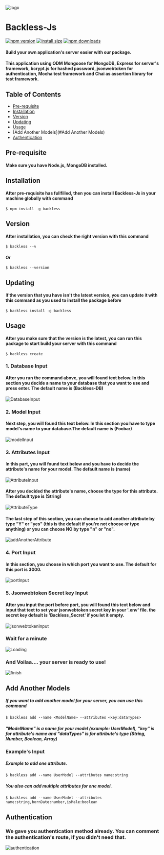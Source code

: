 ![logo](./src/assets/imageedit_5_6538786522.png)
# Backless-Js

[![npm version](https://img.shields.io/npm/v/backless)](https://www.npmjs.com/package/backless) [![install size](https://packagephobia.now.sh/badge?p=backless)](https://packagephobia.now.sh/result?p=backless) [![npm downloads](https://img.shields.io/npm/dm/backless.svg?style=flat-square)](https://npm-stat.com/charts.html?package=backless)

#### Build your own application's server easier with our package. 

#### This application using ODM Mongoose for MongoDB, Express for server's framework, bcrypt.js for hashed password, jsonwebtoken for authentication, Mocha test framework and Chai as assertion library for test framework. 


## Table of Contents
* [Pre-requisite](#Pre-requisite)
* [Installation](#installation)
* [Version](#version)
* [Updating](#update)
* [Usage](#usage)
* [Add Another Models](#Add Another Models)
* [Authentication](#authentication)


## Pre-requisite

#### Make sure you have Node.js, MongoDB installed.

## Installation

#### After pre-requisite has fullfilled, then you can install Backless-Js in your machine globally with command

```shell
$ npm install -g backless
```

## Version

#### After installation, you can check the right version with this command 

```shell
$ backless --v
```
#### Or

```shell
$ backless --version
```

## Updating

#### If the version that you have isn't the latest version, you can update it with this command as you used to install the package before

```shell
$ backless install -g backless
```

## Usage

#### After you make sure that the version is the latest, you can run this package to start build your server with this command

```shell
$ backless create
```
### 1. Database Input

#### After you run the command above, you will found text below. In this section you decide a name to your database that you want to use and press enter. The default name is (Backless-DB)
![DatabaseInput](./src/assets/databaseInput.png)

### 2. Model Input

#### Next step, you will found this text below. In this section you have to type model's name to your database.The default name is (Foobar)
![modelInput](./src/assets/modelInput.png)

### 3. Attributes Input
#### In this part, you will found text below and you have to decide the attribute's name for your model. The default name is (name)
![AttributeInput](./src/assets/AttributeInput.png)

#### After you decided the attribute's name, choose the type for this attribute. The default type is (String)
![AttributeType](./src/assets/AttributeType.png)

#### The last step of this section, you can choose to add another attribute by type "Y" or "yes" (this is the default if you're not choose or type anything) or you can choose NO by type  "n" or "no". 
![addAnotherAttribute](./src/assets/addAnotherAttribute.png)

### 4. Port Input
#### In this section, you choose in which port you want to use. The default for this port is 3000. 
![portInput](./src/assets/portInput.png)

### 5. Jsonwebtoken Secret key Input
#### After you input the port before port, you will found this text below and input that text to set your jsonwebtoken secret key in your '.env' file. the secret key default is 'Backless_Secret' if you let it empty.
![jsonwebtokenInput](./src/assets/jsonwebtokenInput.png)

### Wait for a minute
![Loading](./src/assets/Loading.png)

### And Voilaa.... your server is ready to use!
![finish](./src/assets/finish.png)

## Add Another Models

##### If you want to add another model for your server, you can use this command

```shell
$ backless add --name <ModelName> --attributes <key:dataTypes>
```
##### "ModelName" is a name for your model (example: UserModel), "key" is for attribute's name and "dataTypes" is for attribute's type (String, Number, Boolean, Array)

### Example's Input

##### Example to add one attribute.
```shell
$ backless add --name UserModel --attributes name:string
```

##### You also can add multiple attributes for one model.
```shell
$ backless add --name UserModel --attributes name:string,bornDate:number,isMale:boolean
```

## Authentication

### We gave you authentication method already. You can comment the authentication's route, if you didn't need that.

![authentication](./src/assets/authentication.png)


